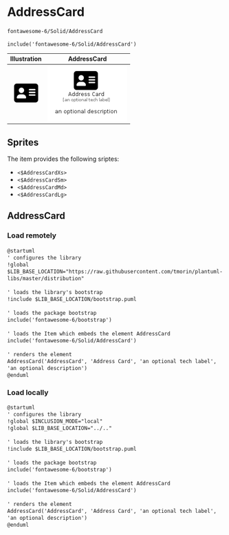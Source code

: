 # AddressCard


```text
fontawesome-6/Solid/AddressCard
```

```text
include('fontawesome-6/Solid/AddressCard')
```



| Illustration | AddressCard |
| :---: | :---: |
| ![illustration for Illustration](../../fontawesome-6/Solid/AddressCard.png) | ![illustration for AddressCard](../../fontawesome-6/Solid/AddressCard.Local.png) |



## Sprites
The item provides the following sriptes:

- `<$AddressCardXs>`
- `<$AddressCardSm>`
- `<$AddressCardMd>`
- `<$AddressCardLg>`





## AddressCard

### Load remotely
```plantuml
@startuml
' configures the library
!global $LIB_BASE_LOCATION="https://raw.githubusercontent.com/tmorin/plantuml-libs/master/distribution"

' loads the library's bootstrap
!include $LIB_BASE_LOCATION/bootstrap.puml

' loads the package bootstrap
include('fontawesome-6/bootstrap')

' loads the Item which embeds the element AddressCard
include('fontawesome-6/Solid/AddressCard')

' renders the element
AddressCard('AddressCard', 'Address Card', 'an optional tech label', 'an optional description')
@enduml
```

### Load locally
```plantuml
@startuml
' configures the library
!global $INCLUSION_MODE="local"
!global $LIB_BASE_LOCATION="../.."

' loads the library's bootstrap
!include $LIB_BASE_LOCATION/bootstrap.puml

' loads the package bootstrap
include('fontawesome-6/bootstrap')

' loads the Item which embeds the element AddressCard
include('fontawesome-6/Solid/AddressCard')

' renders the element
AddressCard('AddressCard', 'Address Card', 'an optional tech label', 'an optional description')
@enduml
```


